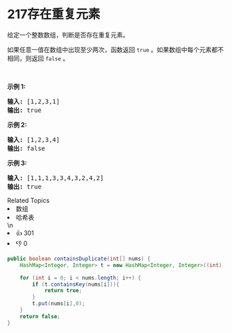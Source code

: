 # 217存在重复元素

<p>给定一个整数数组，判断是否存在重复元素。</p>

<p>如果任意一值在数组中出现至少两次，函数返回 <code>true</code> 。如果数组中每个元素都不相同，则返回 <code>false</code> 。</p>

<p>&nbsp;</p>

<p><strong>示例 1:</strong></p>

<pre><strong>输入:</strong> [1,2,3,1]
<strong>输出:</strong> true</pre>

<p><strong>示例 2:</strong></p>

<pre><strong>输入: </strong>[1,2,3,4]
<strong>输出:</strong> false</pre>

<p><strong>示例&nbsp;3:</strong></p>

<pre><strong>输入: </strong>[1,1,1,3,3,4,3,2,4,2]
<strong>输出:</strong> true</pre>
<div><div>Related Topics</div><div><li>数组</li><li>哈希表</li></div></div>\n<div><li>👍 301</li><li>👎 0</li></div>



```java
public boolean containsDuplicate(int[] nums) {
    HashMap<Integer, Integer> t = new HashMap<Integer, Integer>((int) (nums.length / 0.75 + 1.0));

    for (int i = 0; i < nums.length; i++) {
        if (t.containsKey(nums[i])){
            return true;
        }
        t.put(nums[i],0);
    }
    return false;
}
```